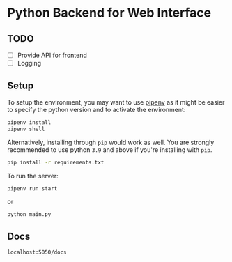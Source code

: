 # Python Backend for Web Interface

## TODO

- [ ] Provide API for frontend
- [ ] Logging

## Setup

To setup the environment, you may want to use
[pipenv](https://pypi.org/project/pipenv/) as it might be easier to specify the
python version and to activate the environment:

```bash
pipenv install
pipenv shell
```

Alternatively, installing through `pip` would work as well. You are strongly
recommended to use python `3.9` and above if you're installing with `pip`.

```bash
pip install -r requirements.txt
```

To run the server:

```bash
pipenv run start
```

or

```bash
python main.py
```

## Docs

```
localhost:5050/docs
```
